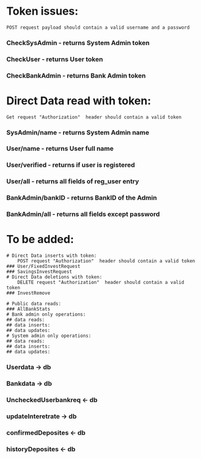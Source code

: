 # Token issues:
    POST request payload should contain a valid username and a password
### CheckSysAdmin   - returns System Admin token
### CheckUser       - returns User token
### CheckBankAdmin  - returns Bank Admin token

# Direct Data read with token:
    Get request "Authorization"  header should contain a valid token
### SysAdmin/name   - returns System Admin name
### User/name       - returns User full name
### User/verified   - returns if user is registered
### User/all        - returns all fields of reg_user entry
### BankAdmin/bankID    - returns BankID of the Admin
### BankAdmin/all   - returns all fields except password
# To be added:
    

    # Direct Data inserts with token:
        POST request "Authorization"  header should contain a valid token
    ### User/FixedInvestRequest
    ### SavingsInvestRequest
    # Direct Data deletions with token:
        DELETE request "Authorization"  header should contain a valid token
    ### InvestRemove

    # Public data reads:
    ### AllBankStats
    # Bank admin only operations:
    ## data reads:
    ## data inserts:
    ## data updates:
    # System admin only operations:
    ## data reads:
    ## data inserts:
    ## data updates:


### Userdata -> db
### Bankdata -> db
### UncheckedUserbankreq <- db
### updateInteretrate -> db
### confirmedDeposites <- db
### historyDeposites   <- db
### 